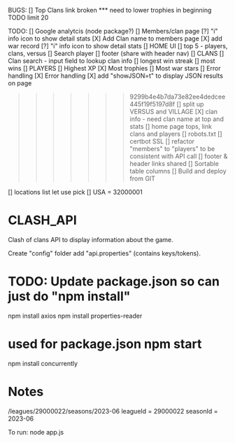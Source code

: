 BUGS:
[] Top Clans link broken *** need to lower trophies in beginning TODO limit 20

TODO:
[] Google analytcis (node package?)
[] Members/clan page
  [?] "i" info icon to show detail stats
  [X] Add Clan name to members page
  [X] add war record
  [?] "i" info icon to show detail stats 
[] HOME UI
  [] top 5 - players, clans, versus
  [] Search player
  [] footer (share with header nav)
[] CLANS
  [] Clan search - input field to lookup clan info
  [] longest win streak
  [] most wins
[] PLAYERS
  [] Highest XP
  [X] Most trophies
  [] Most war stars
[] Error handling
[X] Error handling
[X] add "showJSON=t" to display JSON results on page
>>>>>>> 9299b4e4b7da73e82ee4dedcee445f19f5197d8f
[] split up VERSUS and VILLAGE
[X] clan info - need clan name at top and stats
[] home page tops, link clans and players
[] robots.txt
[] certbot SSL
[] refactor "members" to "players" to be consistent with API call
[] footer & header links shared
[] Sortable table columns
[] Build and deploy from GIT

[] locations list let use pick
  [] USA = 32000001


# CLASH_API
Clash of clans API to display information about the game.

Create "config" folder add "api.properties" (contains keys/tokens).

# TODO: Update package.json so can just do "npm install"
npm install axios
npm install properties-reader
# used for package.json npm start
npm install concurrently

# Notes
/leagues/29000022/seasons/2023-06
leagueId = 29000022
seasonId = 2023-06

To run:
node app.js
